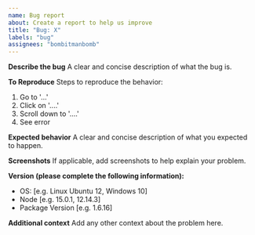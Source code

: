 ```yaml
---
name: Bug report
about: Create a report to help us improve
title: "Bug: X"
labels: "bug"
assignees: "bombitmanbomb"
---
```


**Describe the bug**
A clear and concise description of what the bug is.

**To Reproduce**
Steps to reproduce the behavior:

1. Go to '...'
2. Click on '....'
3. Scroll down to '....'
4. See error

**Expected behavior**
A clear and concise description of what you expected to happen.

**Screenshots**
If applicable, add screenshots to help explain your problem.

**Version (please complete the following information):**

- OS: [e.g. Linux Ubuntu 12, Windows 10]
- Node [e.g. 15.0.1, 12.14.3]
- Package Version [e.g. 1.6.16]

**Additional context**
Add any other context about the problem here.
